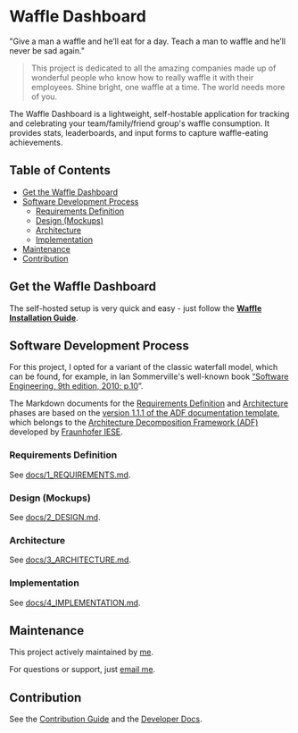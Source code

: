 # Waffle Dashboard <!-- omit in toc -->

 "Give a man a waffle and he’ll eat for a day. Teach a man to waffle and he’ll never be sad again."

> This project is dedicated to all the amazing companies made up of wonderful people who know how to really waffle it with their employees. Shine bright, one waffle at a time. The world needs more of you.

The Waffle Dashboard is a lightweight, self-hostable application for tracking and celebrating your team/family/friend group's waffle consumption. It provides stats, leaderboards, and input forms to capture waffle-eating achievements.

## Table of Contents <!-- omit in toc -->

- [Get the Waffle Dashboard](#get-the-waffle-dashboard)
- [Software Development Process](#software-development-process)
  - [Requirements Definition](#requirements-definition)
  - [Design (Mockups)](#design-mockups)
  - [Architecture](#architecture)
  - [Implementation](#implementation)
- [Maintenance](#maintenance)
- [Contribution](#contribution)

## Get the Waffle Dashboard

The self-hosted setup is very quick and easy - just follow the **[Waffle Installation Guide](docs/WAFFLE-INSTALLATION-GUIDE.md)**.

## Software Development Process

For this project, I opted for a variant of the classic waterfall model, which can be found, for example, in Ian Sommerville's well-known book [“Software Engineering, 9th edition, 2010: p.10](https://engineering.futureuniversity.com/BOOKS%20FOR%20IT/Software-Engineering-9th-Edition-by-Ian-Sommerville.pdf#page=47)”.

The Markdown documents for the [Requirements Definition](#requirements-definition) and [Architecture](#architecture) phases are based on the [version 1.1.1 of the ADF documentation template](https://github.com/architecture-decomposition-framework/adf-documentation-template/blob/main/template/architecture-documentation-en.md), which belongs to the [Architecture Decomposition Framework (ADF)](https://www.iese.fraunhofer.de/blog/softwarearchitekturen-einfacher-designen-und-verstaendlicher-dokumentieren-mit-dem-fraunhofer-adf/) developed by [Fraunhofer IESE](https://www.iese.fraunhofer.de/en/aboutus.html#:~:text=The%20Fraunhofer%20Institute%20for%20Experimental,engineering%20for%20almost%2030%20years.).

### Requirements Definition

See [docs/1_REQUIREMENTS.md](docs/1_REQUIREMENTS.md).

### Design (Mockups)

See [docs/2_DESIGN.md](docs/2_DESIGN.md).

### Architecture

See [docs/3_ARCHITECTURE.md](docs/3_ARCHITECTURE.md).

### Implementation

See [docs/4_IMPLEMENTATION.md](docs/4_IMPLEMENTATION.md).

## Maintenance

This project actively maintained by [me](https://github.com/lchristmann).

For questions or support, just [email me](mailto:hello@lchristmann.com).

## Contribution

See the [Contribution Guide](docs/CONTRIBUTION-GUIDE.md) and the [Developer Docs](DEVELOPER-DOCS.md).
